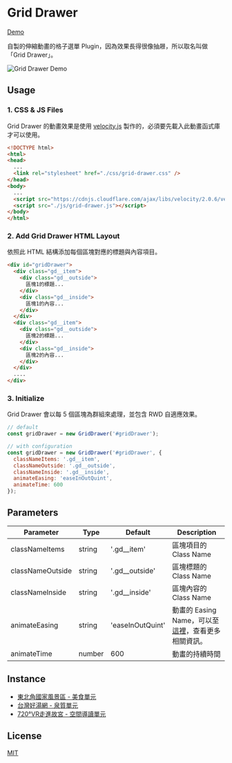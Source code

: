 # Grid Drawer

[Demo](https://waveciou.github.io/grid-drawer/)

自製的伸縮動畫的格子選單 Plugin，因為效果長得很像抽屜，所以取名叫做 「Grid Drawer」。

![Grid Drawer Demo](https://waveciou.github.io/grid-drawer/img/demo.gif "Grid Drawer Demo")

## Usage

### 1. CSS & JS Files

Grid Drawer 的動畫效果是使用 [velocity.js](https://github.com/julianshapiro/velocity) 製作的，必須要先載入此動畫函式庫才可以使用。

```html
<!DOCTYPE html>
<html>
<head>
  ...
  <link rel="stylesheet" href="./css/grid-drawer.css" />
</head>
<body>
  ...
  <script src="https://cdnjs.cloudflare.com/ajax/libs/velocity/2.0.6/velocity.min.js"></script>
  <script src="./js/grid-drawer.js"></script>
</body>
</html>
```

### 2. Add Grid Drawer HTML Layout

依照此 HTML 結構添加每個區塊對應的標題與內容項目。

```html
<div id="gridDrawer">
  <div class="gd__item">
    <div class="gd__outside">
      區塊1的標題...
    </div>
    <div class="gd__inside">
      區塊1的內容...
    </div>
  </div>
  <div class="gd__item">
    <div class="gd__outside">
      區塊2的標題...
    </div>
    <div class="gd__inside">
      區塊2的內容...
    </div>
  </div>
  ....
</div>
```

### 3. Initialize

Grid Drawer 會以每 5 個區塊為群組來處理，並包含 RWD 自適應效果。

```js
// default
const gridDrawer = new GridDrawer('#gridDrawer');

// with configuration
const gridDrawer = new GridDrawer('#gridDrawer', {
  classNameItems: '.gd__item',
  classNameOutside: '.gd__outside',
  classNameInside: '.gd__inside',
  animateEasing: 'easeInOutQuint',
  animateTime: 600
});
```

## Parameters

| Parameter        | Type     | Default          | Description |
| --------------   | -------- | ---------------- | ------------ |
| classNameItems   | string   | '.gd__item'      | 區塊項目的 Class Name |
| classNameOutside | string   | '.gd__outside'   | 區塊標題的 Class Name |
| classNameInside  | string   | '.gd__inside'    | 區塊內容的 Class Name |
| animateEasing    | string   | 'easeInOutQuint' | 動畫的 Easing Name，可以至[這裡](http://velocityjs.org/#easing)，查看更多相關資訊。 |
| animateTime      | number   | 600              | 動畫的持續時間 |

## Instance
- [東北角國家風景區 - 美食單元](https://www.necoast-nsa.gov.tw/Food-Intro.aspx?a=126&l=1)
- [台灣好湯網 - 泉質單元](https://taiwanhotspring.net/Quality-Intro.aspx?a=51&l=1)
- [720°VR走進故宮 - 空間導讀單元](https://tech2.npm.edu.tw/720vr/chProject.html)

## License

[MIT](https://github.com/waveciou/grid-drawer/blob/master/LICENSE.md)